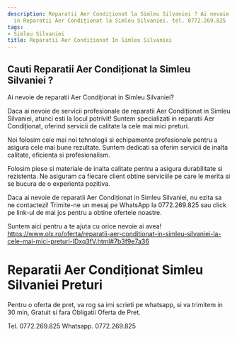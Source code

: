 ```yaml
---
description: Reparatii Aer Condiționat la Simleu Silvaniei ? Ai nevoie de un profesionist
  in Reparatii Aer Condiționat la Simleu Silvaniei. tel. 0772.269.825
tags:
- Simleu Silvaniei
title: Reparatii Aer Condiționat In Simleu Silvaniei
---
```



## Cauti Reparatii Aer Condiționat la Simleu Silvaniei ?

Ai nevoie de reparatii Aer Condiționat in Simleu Silvaniei?

Daca ai nevoie de servicii profesionale de reparatii Aer Condiționat in Simleu Silvaniei, atunci esti la locul potrivit! Suntem specializati in reparatii Aer Condiționat, oferind servicii de calitate la cele mai mici preturi. 

Noi folosim cele mai noi tehnologii si echipamente profesionale pentru a asigura cele mai bune rezultate. Suntem dedicati sa oferim servicii de inalta calitate, eficienta si profesionalism. 

Folosim piese si materiale de inalta calitate pentru a asigura durabilitate si rezistenta. Ne asiguram ca fiecare client obtine serviciile pe care le merita si se bucura de o experienta pozitiva. 

Daca ai nevoie de reparatii Aer Condiționat in Simleu Silvaniei, nu ezita sa ne contactezi! Trimite-ne un mesaj pe WhatsApp la 0772.269.825 sau click pe link-ul de mai jos pentru a obtine ofertele noastre. 

Suntem aici pentru a te ajuta cu orice nevoie ai avea! 
https://www.olx.ro/oferta/reparatii-aer-conditionat-in-simleu-silvaniei-la-cele-mai-mici-preturi-IDxq3fV.html#7b3f9e7a36

# Reparatii Aer Condiționat Simleu Silvaniei Preturi
Pentru o oferta de pret, va rog sa imi scrieti pe whatsapp, si va trimitem in 30 min, Gratuit si fara Obligatii Oferta de Pret.

Tel. 0772.269.825
Whatsapp. 0772.269.825